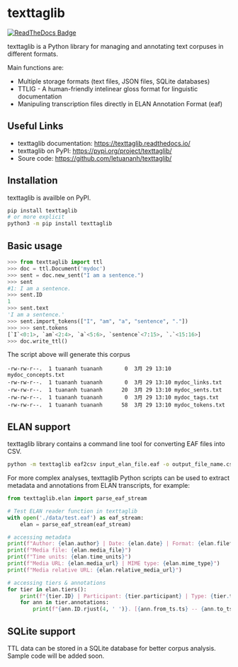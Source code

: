 # texttaglib

[![ReadTheDocs Badge](https://readthedocs.org/projects/texttaglib/badge/?version=latest&style=plastic)](https://texttaglib.readthedocs.io/)

texttaglib is a Python library for managing and annotating text corpuses in different formats.

Main functions are:

- Multiple storage formats (text files, JSON files, SQLite databases)
- TTLIG - A human-friendly intelinear gloss format for linguistic documentation 
- Manipuling transcription files directly in ELAN Annotation Format (eaf)

## Useful Links

- texttaglib documentation: https://texttaglib.readthedocs.io/
- texttaglib on PyPI: https://pypi.org/project/texttaglib/
- Soure code: https://github.com/letuananh/texttaglib/

## Installation

texttaglib is availble on PyPI.

```bash
pip install texttaglib
# or more explicit
python3 -m pip install texttaglib
```

## Basic usage

```python
>>> from texttaglib import ttl
>>> doc = ttl.Document('mydoc')
>>> sent = doc.new_sent("I am a sentence.")
>>> sent
#1: I am a sentence.
>>> sent.ID
1
>>> sent.text
'I am a sentence.'
>>> sent.import_tokens(["I", "am", "a", "sentence", "."])
>>> >>> sent.tokens
[`I`<0:1>, `am`<2:4>, `a`<5:6>, `sentence`<7:15>, `.`<15:16>]
>>> doc.write_ttl()
```

The script above will generate this corpus

```
-rw-rw-r--.  1 tuananh tuananh       0  3月 29 13:10 mydoc_concepts.txt
-rw-rw-r--.  1 tuananh tuananh       0  3月 29 13:10 mydoc_links.txt
-rw-rw-r--.  1 tuananh tuananh      20  3月 29 13:10 mydoc_sents.txt
-rw-rw-r--.  1 tuananh tuananh       0  3月 29 13:10 mydoc_tags.txt
-rw-rw-r--.  1 tuananh tuananh      58  3月 29 13:10 mydoc_tokens.txt
```

## ELAN support

texttaglib library contains a command line tool for converting EAF files into CSV.

```bash
python -m texttaglib eaf2csv input_elan_file.eaf -o output_file_name.csv
```

For more complex analyses, texttaglib Python scripts can be used to extract metadata and annotations from ELAN transcripts, for example:

``` python
from texttaglib.elan import parse_eaf_stream

# Test ELAN reader function in texttaglib
with open('./data/test.eaf') as eaf_stream:
    elan = parse_eaf_stream(eaf_stream)

# accessing metadata
print(f"Author: {elan.author} | Date: {elan.date} | Format: {elan.fileformat} | Version: {elan.version}")
print(f"Media file: {elan.media_file}")
print(f"Time units: {elan.time_units}")
print(f"Media URL: {elan.media_url} | MIME type: {elan.mime_type}")
print(f"Media relative URL: {elan.relative_media_url}")

# accessing tiers & annotations
for tier in elan.tiers():
    print(f"{tier.ID} | Participant: {tier.participant} | Type: {tier.type_ref}")
    for ann in tier.annotations:
        print(f"{ann.ID.rjust(4, ' ')}. [{ann.from_ts.ts} -- {ann.to_ts.ts}] {ann.value}")
```

## SQLite support

TTL data can be stored in a SQLite database for better corpus analysis.
Sample code will be added soon.

